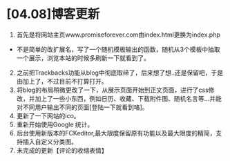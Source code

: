 # [04.08]博客更新


1. 首先是将网站主页www.promiseforever.com由index.html更换为index.php
  - 不是简单的改扩展名，写了一个随机模板输出的函数，随机从3个模板中抽取一个展示，浏览本站的时候多刷新一下就看到了。
2. 之前把Trackbacks功能从blog中彻底取缔了，后来想了想..还是保留吧，于是由加上了，不过目前不打算打开。
3. 将blog的布局稍微更改了一下，从展示页面开始到正文页面，进行了css修改，并加上了一些小东西，例如日历、收藏、下载附件图、随机名言等...并能对不同用户输出不同的页面[登陆一下就看到咯]。
4. 更新了一下网站的ico。
5. 重新开始使用Google 统计。
6. 后台使用新版本的FCKeditor,最大限度保留原有功能以及最大限度的精简，支持插入自定义分类图。
7. 未完成的更新【评论的收缩表情】


